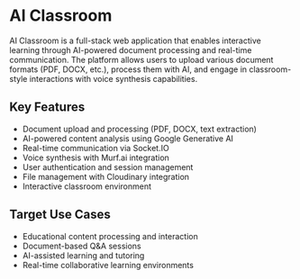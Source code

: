 # AI Classroom

AI Classroom is a full-stack web application that enables interactive learning through AI-powered document processing and real-time communication. The platform allows users to upload various document formats (PDF, DOCX, etc.), process them with AI, and engage in classroom-style interactions with voice synthesis capabilities.

## Key Features

- Document upload and processing (PDF, DOCX, text extraction)
- AI-powered content analysis using Google Generative AI
- Real-time communication via Socket.IO
- Voice synthesis with Murf.ai integration
- User authentication and session management
- File management with Cloudinary integration
- Interactive classroom environment

## Target Use Cases

- Educational content processing and interaction
- Document-based Q&A sessions
- AI-assisted learning and tutoring
- Real-time collaborative learning environments